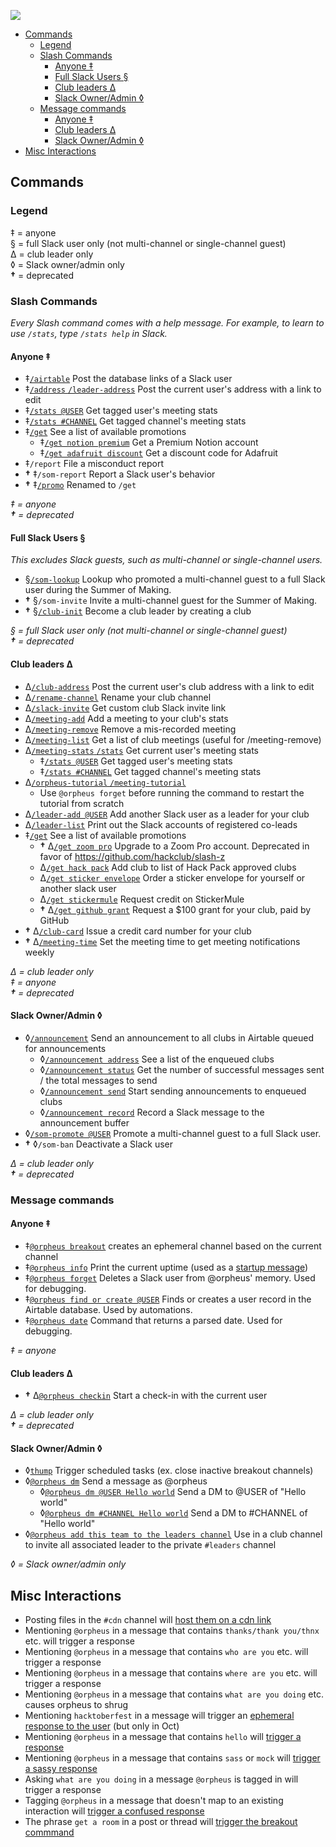 ![](https://raw.githubusercontent.com/hackclub/dinosaurs/master/club_dinosaur.png)

- [Commands](#commands)
  - [Legend](#legend)
  - [Slash Commands](#slash-commands)
    - [Anyone ‡](#anyone-)
    - [Full Slack Users §](#full-slack-users-)
    - [Club leaders Δ](#club-leaders-δ)
    - [Slack Owner/Admin ◊](#slack-owneradmin-)
  - [Message commands](#message-commands)
    - [Anyone ‡](#anyone--1)
    - [Club leaders Δ](#club-leaders-δ-1)
    - [Slack Owner/Admin ◊](#slack-owneradmin--1)
- [Misc Interactions](#misc-interactions)

## Commands

### Legend

‡ = anyone  
§ = full Slack user only (not multi-channel or single-channel guest)  
Δ = club leader only  
◊ = Slack owner/admin only  
**†** = deprecated  

### Slash Commands
_Every Slash command comes with a help message. For example, to learn to use `/stats`, type `/stats help` in Slack._

#### Anyone ‡
- ‡[`/airtable`](/src/interactions/airtable.js) Post the database links of a Slack user
- ‡[`/address` `/leader-address`](src/interactions/address.js) Post the current user's address with a link to edit
- ‡[`/stats @USER`](/src/interactions/stats.js) Get tagged user's meeting stats
- ‡[`/stats #CHANNEL`](/src/interactions/stats.js) Get tagged channel's meeting stats
- ‡[`/get`](/src/interactions/get.js) See a list of available promotions
  - ‡[`/get notion premium`](src/interactions/promos/notionPremium.js) Get a Premium Notion account
  - ‡[`/get adafruit discount`](src/interactions/promos/adafruitDiscount.js) Get a discount code for Adafruit
- ‡`/report` File a misconduct report
- **†** ‡`/som-report` Report a Slack user's behavior
- **†** ‡[`/promo`](src/interactions/promo.js) Renamed to `/get`

_‡ = anyone_  
_**†** = deprecated_

#### Full Slack Users §
_This excludes Slack guests, such as multi-channel or single-channel users._

- §[`/som-lookup`](src/interactions/som/lookup.js) Lookup who promoted a multi-channel guest to a full Slack user during the Summer of Making.
- **†** §`/som-invite` Invite a multi-channel guest for the Summer of Making.
- **†** §[`/club-init`](src/interactions/clubInit.js) Become a club leader by creating a club

_§ = full Slack user only (not multi-channel or single-channel guest)_  
_**†** = deprecated_

#### Club leaders Δ
- Δ[`/club-address`](src/interactions/clubAddress.js) Post the current user's club address with a link to edit
- Δ[`/rename-channel`](src/interactions/rename.js) Rename your club channel
- Δ[`/slack-invite`](src/interactions/slack-invite.js) Get custom club Slack invite link
- Δ[`/meeting-add`](src/interactions/meetingAdd.js) Add a meeting to your club's stats
- Δ[`/meeting-remove`](src/interactions/meetingRemove.js) Remove a mis-recorded meeting
- Δ[`/meeting-list`](src/interactions/meetingList.js) Get a list of club meetings (useful for /meeting-remove)
- Δ[`/meeting-stats` `/stats`](src/interactions/stats.js) Get current user's meeting stats
  - ‡[`/stats @USER`](src/interactions/stats.js) Get tagged user's meeting stats
  - ‡[`/stats #CHANNEL`](src/interactions/stats.js) Get tagged channel's meeting stats
- Δ[`/orpheus-tutorial` `/meeting-tutorial`](src/interactions/tutorial.js)
  - Use `@orpheus forget` before running the command to restart the tutorial from scratch
- Δ[`/leader-add @USER`](src/interactions/leaderAdd.js) Add another Slack user as a leader for your club
- Δ[`/leader-list`](src/interactions/leaderList.js) Print out the Slack accounts of registered co-leads
- ‡[`/get`](src/interactions/get.js) See a list of available promotions
  - **†** Δ[`/get zoom pro`](src/interactions/promos/zoom.js) Upgrade to a Zoom Pro account. Deprecated in favor of https://github.com/hackclub/slash-z
  - Δ[`/get hack pack`](src/interactions/promos/hackPack.js) Add club to list of Hack Pack approved clubs
  - Δ[`/get sticker envelope`](src/interactions/promos/stickerEnvelope.js) Order a sticker envelope for yourself or another slack user
  - Δ[`/get stickermule`](src/interactions/promos/stickermule.js) Request credit on StickerMule
  - **†** Δ[`/get github grant`](src/interactions/promos/githubGrant.js) Request a $100 grant for your club, paid by GitHub
- **†** Δ[`/club-card`](src/interactions/clubCard.js) Issue a credit card number for your club
- **†** Δ[`/meeting-time`](src/interactions/meetingTime.js) Set the meeting time to get meeting notifications weekly

_Δ = club leader only_  
_‡ = anyone_  
_**†** = deprecated_

#### Slack Owner/Admin ◊
- ◊[`/announcement`](src/interactions/announcement.js) Send an announcement to all clubs in Airtable queued for announcements
  - ◊[`/announcement address`](src/interactions/announcement.js) See a list of the enqueued clubs
  - ◊[`/announcement status`](src/interactions/announcement.js) Get the number of successful messages sent / the total messages to send
  - ◊[`/announcement send`](src/interactions/announcement.js) Start sending announcements to enqueued clubs
  - ◊[`/announcement record`](src/interactions/announcement.js) Record a Slack message to the announcement buffer
- ◊[`/som-promote @USER`](src/interactions/som/promote.js) Promote a multi-channel guest to a full Slack user.
- **†** ◊`/som-ban` Deactivate a Slack user

_Δ = club leader only_  
_**†** = deprecated_

### Message commands

#### Anyone ‡
- ‡[`@orpheus breakout`](src/interactions/breakout.js) creates an ephemeral channel based on the current channel
- ‡[`@orpheus info`](src/interactions/info.js) Print the current uptime (used as a [startup message](src/interactions/startup.js))
- ‡[`@orpheus forget`](src/interactions/forget.js) Deletes a Slack user from @orpheus' memory. Used for debugging.
- ‡[`@orpheus find or create @USER`](src/interactions/findOrCreate.js) Finds or creates a user record in the Airtable database. Used by automations.
- ‡[`@orpheus date`](src/interactions/date.js) Command that returns a parsed date. Used for debugging.

_‡ = anyone_  

#### Club leaders Δ
- **†** Δ[`@orpheus checkin`](src/interactions/checkin.js) Start a check-in with the current user

_Δ = club leader only_  
_**†** = deprecated_

#### Slack Owner/Admin ◊
- ◊[`thump`](src/interactions/trigger/index.js) Trigger scheduled tasks (ex. close inactive breakout channels)
- ◊[`@orpheus dm`](src/interactions/dm.js) Send a message as @orpheus
  - ◊[`@orpheus dm @USER Hello world`](src/interactions/dm.js) Send a DM to @USER of "Hello world"
  - ◊[`@orpheus dm #CHANNEL Hello world`](src/interactions/dm.js) Send a DM to #CHANNEL of "Hello world"
- ◊[`@orpheus add this team to the leaders channel`](src/interactions/leaderInvite.js) Use in a club channel to invite all associated leader to the private `#leaders` channel

_◊ = Slack owner/admin only_

## Misc Interactions

- Posting files in the `#cdn` channel will [host them on a cdn link](/src/interactions/fileShare.js)
- Mentioning `@orpheus` in a message that contains `thanks/thank you/thnx` etc. will trigger a response
- Mentioning `@orpheus` in a message that contains `who are you` etc. will trigger a response
- Mentioning `@orpheus` in a message that contains `where are you` etc. will trigger a response
- Mentioning `@orpheus` in a message that contains `what are you doing` etc. causes orpheus to shrug
- Mentioning `hacktoberfest` in a message will trigger an [ephemeral response to the user](src/interactions/hacktoberfest.js) (but only in Oct)
- Mentioning `@orpheus` in a message that contains `hello` will [trigger a response](src/interactions/hello.js)
- Mentioning `@orpheus` in a message that contains `sass` or `mock` will [trigger a sassy response](src/interactions/mocking.js)
- Asking `what are you doing` in a message `@orpheus` is tagged in will trigger a response
- Tagging `@orpheus` in a message that doesn't map to an existing interaction will [trigger a confused response](src/interactions/catchall.js)
- The phrase `get a room` in a post or thread will [trigger the breakout commmand](src/interactions/breakout.js)